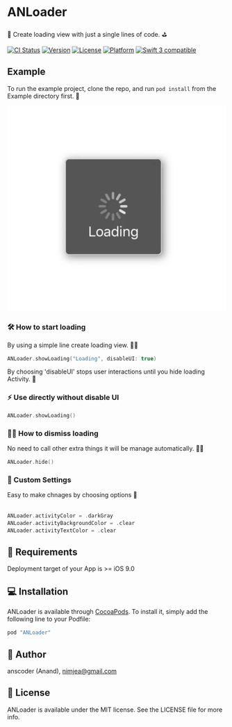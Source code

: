 # ANLoader

👾 Create loading view with just a single lines of code. ⛳️

[![CI Status](http://img.shields.io/travis/anscoder/ANLoader.svg?style=flat)](https://travis-ci.org/anscoder/ANLoader)
[![Version](https://img.shields.io/cocoapods/v/ANLoader.svg?style=flat)](http://cocoapods.org/pods/ANLoader)
[![License](https://img.shields.io/cocoapods/l/ANLoader.svg?style=flat)](http://cocoapods.org/pods/ANLoader)
[![Platform](https://img.shields.io/cocoapods/p/ANLoader.svg?style=flat)](http://cocoapods.org/pods/ANLoader)
<a href="https://developer.apple.com/swift"><img src="https://img.shields.io/badge/swift3-compatible-orange.svg?style=flat" alt="Swift 3 compatible" /></a>

## Example

To run the example project, clone the repo, and run `pod install` from the Example directory first. 🎉


![](https://raw.githubusercontent.com/ANSCoder/ANLoader/master/Example/ANLoader/Images.xcassets/Sticker%20Pack.stickerpack/Loading.sticker/Loading.gif)


### 🛠 How to start loading

By using a simple line create loading view. ☝🏻

```swift
ANLoader.showLoading("Loading", disableUI: true)
```

By choosing 'disableUI' stops user interactions until you hide loading Activity. 🙌

### ⚡️ Use directly without disable UI

```swift
ANLoader.showLoading()
```

### 🖐🏻 How to dismiss loading

No need to call other extra things it will be manage automatically. 👏🏻

```swift
ANLoader.hide()
```

### 📝 Custom Settings

Easy to make chnages by choosing options 🔧

```swift

ANLoader.activityColor = .darkGray
ANLoader.activityBackgroundColor = .clear
ANLoader.activityTextColor = .clear

```

## 🤔 Requirements

Deployment target of your App is >= iOS 9.0

## 💻 Installation

ANLoader is available through [CocoaPods](http://cocoapods.org). To install
it, simply add the following line to your Podfile:

```ruby
pod "ANLoader"
```

## 👤 Author

anscoder (Anand), nimjea@gmail.com

## 📄 License

ANLoader is available under the MIT license. See the LICENSE file for more info.
